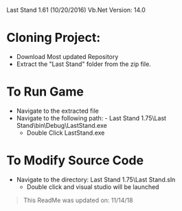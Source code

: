 Last Stand 1.61 (10/20/2016) 
Vb.Net Version: 14.0

# Cloning Project:
- Download Most updated Repository
- Extract the "Last Stand" folder from the zip file.
# To Run Game 
- Navigate to the extracted file
- Navigate to the following path: - Last Stand 1.75\Last Stand\bin\Debug\LastStand.exe
  - Double Click LastStand.exe
# To Modify Source Code
- Navigate to the directory: Last Stand 1.75\Last Stand.sln
  - Double click and visual studio will be launched
  
 > This ReadMe was updated on: 11/14/18
